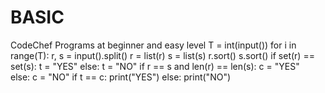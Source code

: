 # BASIC
CodeChef Programs at beginner and easy level
T = int(input())
for i in range(T):
  r, s = input().split()
  r = list(r)
  s = list(s)
  r.sort()
  s.sort()
  if set(r) == set(s):
    t = "YES"
  else:
    t = "NO"
  if r == s and len(r) == len(s):
    c = "YES"    
  else:
    c = "NO"
  if t == c:
    print("YES")
  else:
    print("NO")
